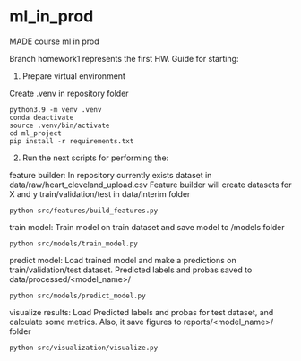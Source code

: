 # ml_in_prod
MADE course ml in prod

Branch homework1 represents the first HW.
Guide for starting:

1. Prepare virtual environment

Create .venv in repository folder

```
python3.9 -m venv .venv
conda deactivate
source .venv/bin/activate
cd ml_project
pip install -r requirements.txt
```


2. Run the next scripts for performing the:

feature builder:
In repository currently exists dataset in data/raw/heart_cleveland_upload.csv
Feature builder will create datasets for X and y train/validation/test in data/interim folder
```
python src/features/build_features.py
```

train model:
Train model on train dataset and save model to /models folder
```
python src/models/train_model.py
```

predict model:
Load trained model and make a predictions on train/validation/test dataset. Predicted labels and probas saved to data/processed/<model_name>/
```
python src/models/predict_model.py
```

visualize results:
Load Predicted labels and probas for test dataset, and calculate some metrics. Also, it save figures to reports/<model_name>/ folder
```
python src/visualization/visualize.py
```


